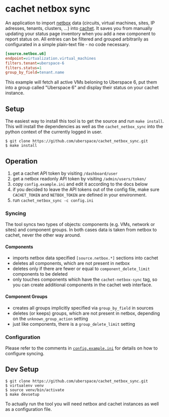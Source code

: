 # cachet netbox sync

An application to import [netbox] data (circuits, virtual machines, sites, IP
adresses, tenants, clusters, ...) into [cachet]. It saves you from manually
updating your status page inventory when you add a new component to report
status on. All entries can be filtered and grouped arbitrarily as configurated
in a simple plain-text file - no code necessary.

```ini
[source.netbox.u6]
endpoint=virtualization.virtual_machines
filters.tenant=uberspace-6
filters.status=1
group_by_field=tenant.name
```

This example will fetch all active VMs beloning to Uberspace 6, put them into a
group called "Uberspace 6" and display their status on your cachet instance.

[netbox]: https://netbox.readthedocs.io/
[cachet]: https://cachethq.io/

## Setup

The easiest way to install this tool is to get the source and run
`make install`. This will install the dependencies as well as the
`cachet_netbox_sync` into the python context of the currently logged in user.

```console
$ git clone https://github.com/uberspace/cachet_netbox_sync.git
$ make install
```

## Operation

1. get a cachet API token by visiting `/dashboard/user`
2. get a netbox readonly API token by visiting `/admin/users/token/`
3. copy `config.example.ini` and edit it according to the docs below
4. if you decided to leave the API tokens out of the config file, make sure
   `CACHET_TOKEN` and `NETBOX_TOKEN` are defined in your environment.
5. run `cachet_netbox_sync -c config.ini`

### Syncing

The tool syncs two types of objects: components (e.g. VMs, network or sites)
and component groups. In both cases data is taken from netbox to cachet, never
the other way around.

#### Components

* imports netbox data specified `[source.netbox.*]` sections into cachet
* deletes all components, which are not present in netbox
* deletes only if there are fewer or equal to `component_delete_limit`
  components to be deleted
* only touches components which have the `cachet-netbox-sync` tag, so you can
  create additional components in the cachet web interface.

#### Component Groups

* creates all groups implicitly specified via `group_by_field` in sources
* deletes (or keeps) groups, which are not present in netbox, depending on the
  `unknown_group_action` setting
* just like components, there is a `group_delete_limit` setting

### Configuration

Please refer to the comments in [`config.example.ini`](config.example.ini) for
details on how to configure syncing.

## Dev Setup

```console
$ git clone https://github.com/uberspace/cachet_netbox_sync.git
$ virtualenv venv
$ source venv/bin/activate
$ make devsetup
```

To actually run the tool you will need netbox and cachet instances as well as a
configuration file.
